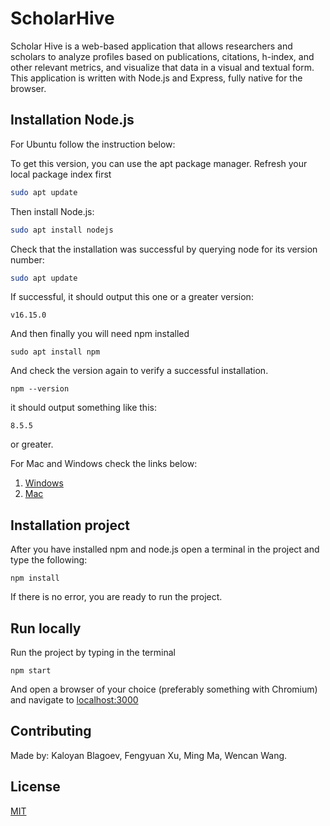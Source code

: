 # ScholarHive
Scholar Hive is a web-based application that allows researchers and scholars to analyze profiles based on publications, citations, h-index, and other relevant metrics, and visualize that data in a visual and textual form.
This application is written with Node.js and Express, fully native for the browser.

## Installation Node.js
For Ubuntu follow the instruction below:

To get this version, you can use the apt package manager.
Refresh your local package index first
```bash 
sudo apt update
```
Then install Node.js:
```bash 
sudo apt install nodejs
```
Check that the installation was successful by querying node for its version number:
```bash 
sudo apt update
```
If successful, it should output this one or a greater version:
```npm
v16.15.0
```
And then finally you will need npm installed
```npm
sudo apt install npm
```
And check the version again to verify a successful installation.
```npm 
npm --version
```
it should output something like this:
```npm 
8.5.5
```
or greater.

For Mac and Windows check the links below:
1. [Windows](https://radixweb.com/blog/installing-npm-and-nodejs-on-windows-and-mac#windows)
2. [Mac](https://radixweb.com/blog/installing-npm-and-nodejs-on-windows-and-mac#mac) 

## Installation project
After you have installed npm and node.js 
open a terminal in the project and type the following:
```npm
npm install
```
If there is no error, you are ready to run the project.

## Run locally
Run the project by typing in the terminal 
```npm
npm start
```
And open a browser of your choice (preferably something with Chromium) and navigate to
[localhost:3000](http://localhost:3000)

## Contributing
Made by: 
Kaloyan Blagoev, Fengyuan Xu, Ming Ma, Wencan Wang.
## License
[MIT](https://choosealicense.com/licenses/mit/)

